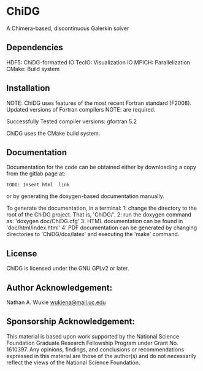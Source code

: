 # ChiDG
A Chimera-based, discontinuous Galerkin solver





## Dependencies

HDF5: ChiDG-formatted IO
TecIO: Visualization IO
MPICH: Parallelization
CMake: Build system



## Installation

NOTE: ChiDG uses features of the most recent Fortran standard (F2008). Updated versions of Fortran compilers
NOTE: are required.

Successfully Tested compiler versions:
    gfortran 5.2


ChiDG uses the CMake build system.




## Documentation

Documentation for the code can be obtained either by downloading a copy from the gitlab page at:

    TODO: Insert html  link

or by generating the doxygen-based documentation manually. 

To generate the documentation, in a terminal:
    1: change the directory to the root of the ChiDG project. That is, 'ChiDG/'.
    2: run the doxygen command as:  'doxygen doc/ChiDG.cfg' 
    3: HTML documentation can be found in 'doc/html/index.html'
    4: PDF documentation can be generated by changing directories to 'ChiDG/dox/latex' and
       executing the 'make' command.



## License
ChiDG is licensed under the GNU GPLv2 or later.



## Author Acknowledgement:
Nathan A. Wukie   <wukiena@mail.uc.edu>






## Sponsorship Acknowledgement:
This material is based upon work supported by the National Science Foundation Graduate Research Fellowship Program under Grant No. 1610397. 
Any opinions, findings, and conclusions or recommendations expressed in this material are those of the author(s) and do not necessarily 
reflect the views of the National Science Foundation.





































